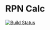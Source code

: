 # RPN Calc

[![Build Status](https://travis-ci.org/awesomeaniruddh/c4cs-w17-rpn.svg?branch=master)](https://travis-ci.org/awesomeaniruddh/c4cs-w17-rpn)
